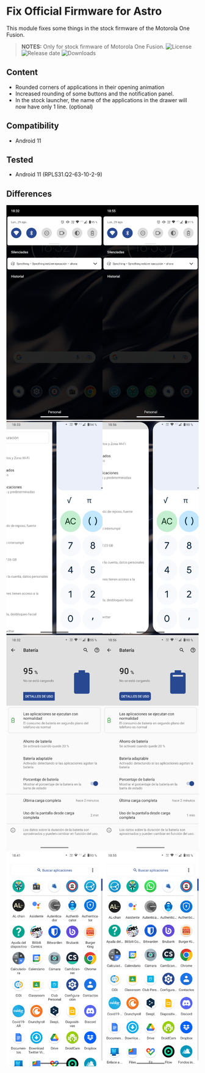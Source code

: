 # Fix Official Firmware for Astro

This module fixes some things in the stock firmware of the Motorola One Fusion.
> **NOTES:** Only for stock firmware of Motorola One Fusion.
![License](https://img.shields.io/github/license/syoker/fix-official-firmware)
![Release date](https://img.shields.io/github/release-date/syoker/fix-official-firmware)
![Downloads](https://img.shields.io/github/downloads/syoker/fix-official-firmware/total)

## Content
- Rounded corners of applications in their opening animation
- Increased rounding of some buttons and the notification panel.
- In the stock launcher, the name of the applications in the drawer will now have only 1 line. (optional)

## Compatibility
- Android 11

## Tested
- Android 11 (RPLS31.Q2-63-10-2-9)

## Differences
![](/gitimages/image1.png)
![](/gitimages/image2.png)
![](/gitimages/image3.png)
![](/gitimages/image4.png)